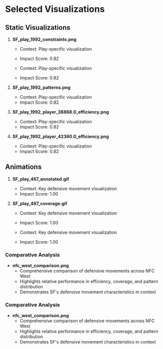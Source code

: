 # Selected Visualizations

## Static Visualizations

1. **SF_play_1992_constraints.png**
   - Context: Play-specific visualization
   - Impact Score: 0.82

   - Context: Play-specific visualization
   - Impact Score: 0.82

3. **SF_play_1992_patterns.png**
   - Context: Play-specific visualization
   - Impact Score: 0.82

4. **SF_play_1992_player_38868.0_efficiency.png**
   - Context: Play-specific visualization
   - Impact Score: 0.82

5. **SF_play_1992_player_42360.0_efficiency.png**
   - Context: Play-specific visualization
   - Impact Score: 0.82

## Animations

1. **SF_play_467_annotated.gif**
   - Context: Key defensive movement visualization
   - Impact Score: 1.00

2. **SF_play_467_coverage.gif**
   - Context: Key defensive movement visualization
   - Impact Score: 1.00

   - Context: Key defensive movement visualization
   - Impact Score: 1.00


### Comparative Analysis
- **nfc_west_comparison.png**
  - Comprehensive comparison of defensive movements across NFC West
  - Highlights relative performance in efficiency, coverage, and pattern distribution
  - Demonstrates SF's defensive movement characteristics in context

### Comparative Analysis
- **nfc_west_comparison.png**
  - Comprehensive comparison of defensive movements across NFC West
  - Highlights relative performance in efficiency, coverage, and pattern distribution
  - Demonstrates SF's defensive movement characteristics in context
